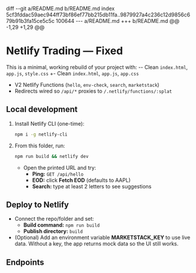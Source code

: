 diff --git a/README.md b/README.md
index 5cf3fddac59aec944ff73bf86ef77bb215db11fa..9879927a4c236c12d9856c679b91b3fa15ce5c5c 100644
--- a/README.md
+++ b/README.md
@@ -1,29 +1,29 @@
 # Netlify Trading — Fixed
 
 This is a minimal, working rebuild of your project with:
-- Clean `index.html`, `app.js`, `style.css`
+- Clean `index.html`, `app.js`, `app.css`
 - V2 Netlify Functions (`hello`, `env-check`, `search`, `marketstack`)
 - Redirects wired so `/api/*` proxies to `/.netlify/functions/:splat`
 
 ## Local development
 1. Install Netlify CLI (one-time):
    ```bash
    npm i -g netlify-cli
    ```
 2. From this folder, run:
    ```bash
    npm run build && netlify dev
    ```
    - Open the printed URL and try:
      - **Ping:** `GET /api/hello`
      - **EOD:** click **Fetch EOD** (defaults to AAPL)
      - **Search:** type at least 2 letters to see suggestions
 
 ## Deploy to Netlify
 - Connect the repo/folder and set:
   - **Build command:** `npm run build`
   - **Publish directory:** `build`
 - (Optional) Add an environment variable **MARKETSTACK_KEY** to use live data.
   Without a key, the app returns mock data so the UI still works.
 
 ## Endpoints
